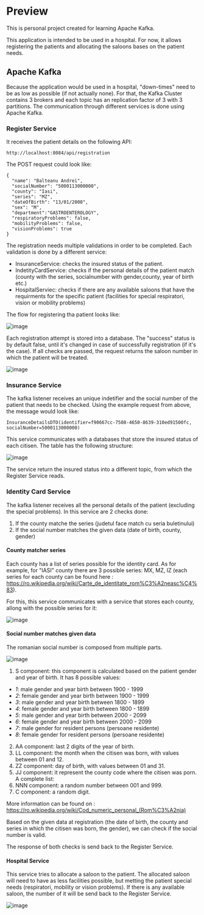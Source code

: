 # Preview
This is personal project created for learning Apache Kafka.

This application is intended to be used in a hospital. For now, it allows registering the patients and allocating the saloons bases on the patient needs.

## Apache Kafka

Because the application would be used in a hospital, "down-times" need to be as low as possible (if not actually none). For that, the Kafka Cluster contains 3 brokers
and each topic has an replication factor of 3 with 3 partitions. 
The communication through different services is done using Apache Kafka.

### Register Service

It receives the patient details on the following API:
```
http://localhost:8084/api/registration
```
The POST request could look like:
```
{
  "name": "Balteanu Andrei",
  "socialNumber": "5000113000000",
  "county": "Iasi",
  "series": "MZ",
  "dateOfBirth": "13/01/2000",
  "sex": "M",
  "department":"GASTROENTEROLOGY",
  "respiratoryProblems": false,
  "mobilityProblems": false,
  "visionProblems": true
}
```

The registration needs multiple validations in order to be completed. Each validation is done by a different service:
* InsuranceService: checks the insured status of the patient.
* IndetityCardService: checks if the personal details of the patient match (county with the series, socialnumber with gender,county, year of birth etc.)
* HospitalServiec: checks if there are any available saloons that have the requirments for the specific patient (facilities for special respiratori, vision or mobility problems)

The flow for registering tha patient looks like:
<picture>

![image](https://github.com/BalteanuAndrei709/HospitalInternalApp/assets/79245195/31462ae2-c4be-493c-a50f-7a0cf2f2e353)

</picture>

Each registration attempt is stored into a database. The "success" status is by default false, until it's changed in case of successfully registration (if it's the case). If all checks are passed, the request returns the saloon number in which the patient will be treated.
<picture>

![image](https://github.com/BalteanuAndrei709/HospitalInternalApp/assets/79245195/d9cbd3d2-69b6-4f94-954b-1767e8323c53)

</picture>

### Insurance Service

The kafka listener receives an unique indetifier and the social number of the patient that needs to be checked. Using the example request from above, the message would
look like:
```
InsuranceDetailsDTO(identifier=f90667cc-7508-4650-8639-310ed91500fc, socialNumber=5000113000000)
```

This service communicates with a databases that store the insured status of each citisen. The table has the following structure:

<picture>

![image](https://github.com/BalteanuAndrei709/HospitalInternalApp/assets/79245195/306f4293-f42c-4743-a296-0440ded0a2a3)

</picture>

The service return the insured status into a different topic, from which the Register Service reads.

### Identity Card Service

The kafka listener receives all the personal details of the patient (excluding the special problems). In this service are 2 checks done:
1. If the county matche the series (judetul face match cu seria buletinului)
2. If the social number matches the given data (date of birth, county, gender)

#### County matcher series

Each county has a list of series possible for the identity card. As for example, for "IASI" county there are 3 possible series: MX, MZ, IZ (each series for each county
can be found here : https://ro.wikipedia.org/wiki/Carte_de_identitate_rom%C3%A2neasc%C4%83). 

For this, this service communicates with a service that stores each county, allong with the possible series for it:

<picture>

![image](https://github.com/BalteanuAndrei709/HospitalInternalApp/assets/79245195/a06967e8-f4e5-4fa4-a1a3-a7027ca9cfb4)

</picture>

#### Social number matches given data

The romanian social number is composed from multiple parts.
<picture>

![image](https://github.com/BalteanuAndrei709/HospitalInternalApp/assets/79245195/da79c26f-07f2-4bd2-a6dd-dd026ebe804a)

</picture>

1. S component: this component is calculated based on the patient gender and year of birth. It has 8 possible values:
  - *1*: male gender and year birth between 1900 - 1999
  - *2*: female gender and year birth between 1900 - 1999
  - *3*: male gender and year birth between 1800 - 1899
  - *4*: female gender and year birth between 1800 - 1899
  - *5*: male gender and year birth between  2000 - 2099
  - *6*: female gender and year birth between 2000 - 2099
  - *7*: male gender for resident persons (persoane residente)
  - *8*: female gender for resident persons (persoane residente)

2. AA component: last 2 digits of the year of birth.
3. LL component: the month when the citisen was born, with values between 01 and 12.
4. ZZ component: day of birth, with values between 01 and 31.
5. JJ component: it represent the county code where the citisen was porn. A complete list:
6. NNN component: a random number between 001 and 999.
7. C component: a random digit.

More information can be found on : https://ro.wikipedia.org/wiki/Cod_numeric_personal_(Rom%C3%A2nia)

Based on the given data at registration (the date of birth, the county and series in which the citisen was born, the gender), we can check if the social number is valid. 

The response of both checks is send back to the Register Service.

#### Hospital Service

This service tries to allocate a saloon to the patient. The allocated saloon will need to have as less facilities possible, but metting the patient special needs (respiratori, mobility or vision problems). If there is any available saloon, the number of it will be send back to the Register Service.
  
<picture>

![image](https://github.com/BalteanuAndrei709/HospitalInternalApp/assets/79245195/3794031f-2033-4286-b7a9-fa9729ea3698)

</picture>


